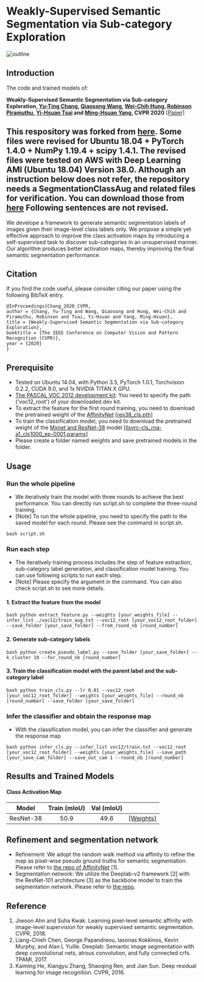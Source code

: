 # Weakly-Supervised Semantic Segmentation via Sub-category Exploration
![outline](teaser.png)



## Introduction
The code and trained models of:

**Weakly-Supervised Semantic Segmentation via Sub-category Exploration, [Yu-Ting Chang](https://scholar.google.com/citations?user=5LRrNYgAAAAJ&hl=en), [Qiaosong Wang](https://scholar.google.com/citations?user=uiTAQLEAAAAJ&hl=en), [Wei-Chih Hung](https://scholar.google.com/citations?user=AjaDLjYAAAAJ&hl=en), [Robinson Piramuthu](https://scholar.google.com/citations?user=2CkqEGcAAAAJ&hl=nl), [Yi-Hsuan Tsai](https://scholar.google.com/citations?user=zjI51wEAAAAJ&hl=en) and [Ming-Hsuan Yang](https://scholar.google.com/citations?user=p9-ohHsAAAAJ&hl=en), CVPR 2020** [[Paper]](https://arxiv.org/abs/2008.01183)

This respository was forked from [here](https://github.com/Juliachang/SC-CAM).
Some files were revised for Ubuntu 18.04 + PyTorch 1.4.0 + NumPy 1.19.4 + scipy 1.4.1.
The revised files were tested on AWS with Deep Learning AMI (Ubuntu 18.04) Version 38.0.
Although an instruction below does not refer, the repository needs a SegmentationClassAug and related files for verification.
You can download those from [here](https://github.com/kazuto1011/deeplab-pytorch/blob/master/data/datasets/voc12/README.md)
Following sentences are not revised.
-------------------------------------------------------------------------------------------------------------


We develope a framework to generate semantic segmentation labels of images given their image-level class labels only. We propose a simple yet effective approach to improve the class activation maps by introducing a self-supervised task to discover sub-categories in an unsupervised manner. Our algorithm produces better activation maps, thereby improving the final semantic segmentation performance.



## Citation
If you find the code useful, please consider citing our paper using the following BibTeX entry.
```
@InProceedings{Chang_2020_CVPR,
author = {Chang, Yu-Ting and Wang, Qiaosong and Hung, Wei-Chih and Piramuthu, Robinson and Tsai, Yi-Hsuan and Yang, Ming-Hsuan},
title = {Weakly-Supervised Semantic Segmentation via Sub-category Exploration},
booktitle = {The IEEE Conference on Computer Vision and Pattern Recognition (CVPR)},
year = {2020}
}
```


## Prerequisite
* Tested on Ubuntu 14.04, with Python 3.5, PyTorch 1.0.1, Torchvision 0.2.2, CUDA 9.0, and 1x NVIDIA TITAN X GPU.
* [The PASCAL VOC 2012 development kit](http://host.robots.ox.ac.uk/pascal/VOC/voc2012/):
You need to specify the path ('voc12_root') of your downloaded dev kit.
* To extract the feature for the first round training, you need to download the pretrained weight of the [AffinityNet](https://github.com/jiwoon-ahn/psa) [[res38_cls.pth]](https://drive.google.com/file/d/1xESB7017zlZHqxEWuh1Rb89UhjTGIKOA/view?usp=sharing)
* To train the classification model, you need to download the pretrained weight of the [Mxnet and ResNet-38](https://github.com/itijyou/ademxapp) model [[ilsvrc-cls_rna-a1_cls1000_ep-0001.params]](https://drive.google.com/file/d/1YB3DkHiBeUH5wn6shk93jChvXwfOxwBE/view?usp=sharing)
* Please create a folder named weights and save pretrained models in the folder.



## Usage
### Run the whole pipeline
- We iteratively train the model with three rounds to achieve the best performance. You can directly run script.sh to complete the three-round training.
- [Note] To run the whole pipeline, you need to specify the path to the saved model for each round. Please see the command in script.sh.
```
bash script.sh
```

### Run each step
- The iteratively training process includes the step of feature extraction, sub-category label generation, and classification model training. You can use following scripts to run each step.
- [Note] Please specify the argument in the command. You can also check script.sh to see more details.

#### 1. Extract the feature from the model
```
bash python extract_feature.py --weights [your_weights_file] --infer_list ./voc12/train_aug.txt --voc12_root [your_voc12_root_folder] --save_folder [your_save_folder] --from_round_nb [round_number]
```

#### 2. Generate sub-category labels
```
bash python create_pseudo_label.py --save_folder [your_save_folder] --k_cluster 10 --for_round_nb [round_number]
```

#### 3. Train the classification model with the parent label and the sub-category label
```
bash python train_cls.py --lr 0.01 --voc12_root [your_voc12_root_folder] --weights [your_weights_file] --round_nb [round_number] --save_folder [your_save_folder]
```

### Infer the classifier and obtain the response map
- With the classification model, you can infer the classifier and generate the response map
```
bash python infer_cls.py --infer_list voc12/train.txt --voc12_root [your_voc12_root_folder] --weights [your_weights_file] --save_path [your_save_cam_folder] --save_out_cam 1 --round_nb [round_number]
```



## Results and Trained Models
#### Class Activation Map

| Model         | Train (mIoU)    | Val (mIoU)    | |
| ------------- |:-------------:|:-----:|:-----:|
| ResNet-38     | 50.9 | 49.6 | [[Weights]](https://drive.google.com/file/d/1Qgd7bC8YnfBs02fdwwMIji9s9xnX7jAt/view?usp=sharing) |



## Refinement and segmentation network
* Refinement: We adopt the random walk method via affinity to refine the map as pixel-wise pseudo ground truths for semantic segmentation. Please refer to [the repo of AffinityNet](https://github.com/jiwoon-ahn/psa) [1].
* Segmentation network: We utilize the Deeplab-v2 framework [2] with the ResNet-101 architecture [3] as the
backbone model to train the segmentation network. Please refer to [the repo](https://github.com/kazuto1011/deeplab-pytorch).



## Reference
1. Jiwoon Ahn and Suha Kwak. Learning pixel-level semantic affinity with image-level supervision for weakly supervised semantic segmentation. CVPR, 2018.
2. Liang-Chieh Chen, George Papandreou, Iasonas Kokkinos, Kevin Murphy, and Alan L Yuille. Deeplab: Semantic image segmentation with deep convolutional nets, atrous convolution, and fully connected crfs. TPAMI, 2017.
3. Kaiming He, Xiangyu Zhang, Shaoqing Ren, and Jian Sun. Deep residual learning for image recognition. CVPR, 2016.
